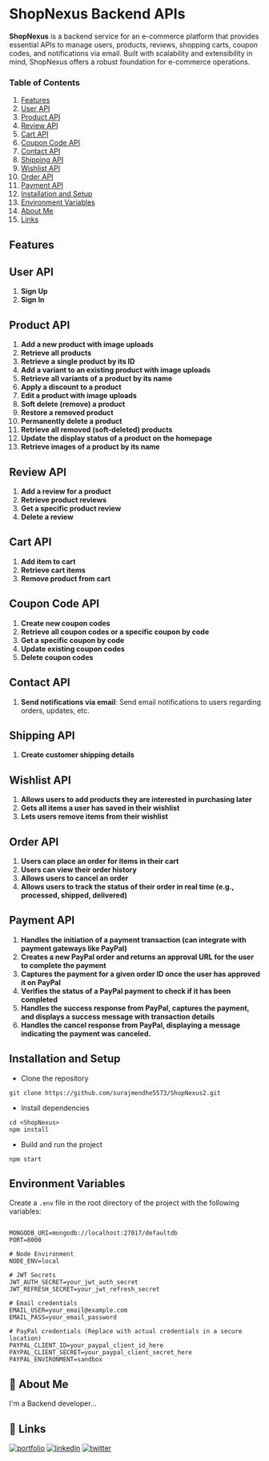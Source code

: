 # ShopNexus Backend APIs

**ShopNexus** is a backend service for an e-commerce platform that provides essential APIs to manage users, products, reviews, shopping carts, coupon codes, and notifications via email. Built with scalability and extensibility in mind, ShopNexus offers a robust foundation for e-commerce operations.

### Table of Contents
1. [Features](#features)
2. [User API](#user-api)
3. [Product API](#product-api)
4. [Review API](#review-api)
5. [Cart API](#cart-api)
6. [Coupon Code API](#coupon-code-api)
7. [Contact API](#contact-api)
8. [Shipping API](#shipping-api)
9. [Wishlist API](#Wishlist-api)
10. [Order API](#Order-api)
11. [Payment API](#Payment-api)
12. [Installation and Setup](#installation-and-setup)
13. [Environment Variables](#environment-variables)
14. [About Me](#about-me)
15. [Links](#links)

## Features

## User API

1. **Sign Up**
2. **Sign In**

## Product API

1. **Add a new product with image uploads**
2. **Retrieve all products**
3. **Retrieve a single product by its ID**
4. **Add a variant to an existing product with image uploads**
5. **Retrieve all variants of a product by its name**
6. **Apply a discount to a product**
7. **Edit a product with image uploads**
8. **Soft delete (remove) a product**
9. **Restore a removed product**
10. **Permanently delete a product**
11. **Retrieve all removed (soft-deleted) products**
12. **Update the display status of a product on the homepage**
13. **Retrieve images of a product by its name**

## Review API

1. **Add a review for a product**
2. **Retrieve product reviews**
3. **Get a specific product review**
4. **Delete a review**

## Cart API

1. **Add item to cart**
2. **Retrieve cart items**
3. **Remove product from cart**

## Coupon Code API

1. **Create new coupon codes**
2. **Retrieve all coupon codes or a specific coupon by code**
3. **Get a specific coupon by code**
4. **Update existing coupon codes**
5. **Delete coupon codes**

## Contact API

1. **Send notifications via email**: Send email notifications to users regarding orders, updates, etc.

## Shipping API

1. **Create customer shipping details**

## Wishlist API
1. **Allows users to add products they are interested in purchasing later**
2. **Gets all items a user has saved in their wishlist**
3. **Lets users remove items from their wishlist**

## Order API
1. **Users can place an order for items in their cart**
2. **Users can view their order history**
3. **Allows users to cancel an order**
4. **Allows users to track the status of their order in real time (e.g., processed, shipped, delivered)**
 
## Payment API
1. **Handles the initiation of a payment transaction (can integrate with payment gateways like PayPal)**
2. **Creates a new PayPal order and returns an approval URL for the user to complete the payment**
3. **Captures the payment for a given order ID once the user has approved it on PayPal**
4. **Verifies the status of a PayPal payment to check if it has been completed**
5. **Handles the success response from PayPal, captures the payment, and displays a success message with transaction details**
6. **Handles the cancel response from PayPal, displaying a message indicating the payment was canceled.**

## Installation and Setup
- Clone the repository
```
git clone https://github.com/surajmendhe5573/ShopNexus2.git
```
- Install dependencies
```
cd <ShopNexus>
npm install
```
- Build and run the project
```
npm start
```

## Environment Variables

Create a `.env` file in the root directory of the project with the following variables:

```

MONGODB_URI=mongodb://localhost:27017/defaultdb
PORT=8000

# Node Environment
NODE_ENV=local

# JWT Secrets
JWT_AUTH_SECRET=your_jwt_auth_secret
JWT_REFRESH_SECRET=your_jwt_refresh_secret

# Email credentials
EMAIL_USER=your_email@example.com
EMAIL_PASS=your_email_password

# PayPal credentials (Replace with actual credentials in a secure location)
PAYPAL_CLIENT_ID=your_paypal_client_id_here
PAYPAL_CLIENT_SECRET=your_paypal_client_secret_here
PAYPAL_ENVIRONMENT=sandbox

```

## 🚀 About Me
I'm a Backend developer...


## 🔗 Links
[![portfolio](https://img.shields.io/badge/my_portfolio-000?style=for-the-badge&logo=ko-fi&logoColor=white)](https://github.com/surajmendhe5573)
[![linkedin](https://img.shields.io/badge/linkedin-0A66C2?style=for-the-badge&logo=linkedin&logoColor=white)](https://www.linkedin.com/in/suraj-mendhe-569879233/?original_referer=https%3A%2F%2Fsearch%2Eyahoo%2Ecom%2F&originalSubdomain=in)
[![twitter](https://img.shields.io/badge/twitter-1DA1F2?style=for-the-badge&logo=twitter&logoColor=white)](https://twitter.com/)
